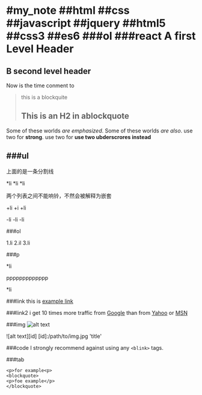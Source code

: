 #my_note
##html
##css
##javascript
##jquery
##html5
##css3
##es6
###ol
###react
A first Level Header
===================
B second level header
-------------------

Now is the time
conment to 

> this is a blockquite
> ## This is an H2 in ablockquote

Some of these worlds *are emphasized*.
Some of these worlds _are also_.
use two for **strong**.
use two for __use two ubderscrores instead__

###ul
---
上面的是一条分割线

*li
*li
*li

两个列表之间不能响铃，不然会被解释为嵌套

+li
+i
+li

-li
-li
-li

###ol

1.li
2.il
3.li

###p

*li

ppppppppppppp

*li

###link
this is [example link](www.example.com)

###link2
i get 10 times more traffic from [Google][1] than from [Yahoo][2] or [MSN][3]

[1]:http://google.com
[2]:http://search.com
[3]:http://search.msn.com

###img
![alt text](/path/to/img.jpg 'title')

![alt text][id]
[id]:/path/to/img.jpg 'title'

###code
I strongly recommend against using any `<blink>` tags.

###tab
    
    <p>for example<p>
    <blockquote>
    <p>foe example</p>
    </blockquote>
